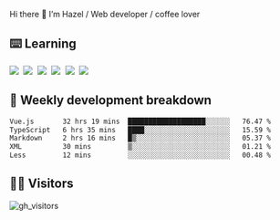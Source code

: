 
Hi there 👋 I’m Hazel / Web developer / coffee lover

## ⌨️ Learning

<samp>
 <a href="https://github.com/vuejs/core"><img src="https://api.iconify.design/logos:vue.svg" /></a>
  <a href="https://github.com/vuejs/core"><img src="https://api.iconify.design/logos:react.svg" /></a>
  <a href="https://github.com/solidjs/solid"><img src="https://api.iconify.design/logos:solidjs.svg" /></a>
  <a href="https://github.com/vitejs/vite"><img src="https://api.iconify.design/logos:vitejs.svg" /></a>
  <a href="https://github.com/microsoft/TypeScript"><img src="https://api.iconify.design/logos:typescript-icon.svg" /></a> 
  <a href="https://github.com/unocss/unocss"><img src="https://api.iconify.design/logos:unocss.svg" /></a>
  

</samp>


## 🦀 Weekly development breakdown

<!--START_SECTION:waka-->

```txt
Vue.js       32 hrs 19 mins  ███████████████████░░░░░░   76.47 %
TypeScript   6 hrs 35 mins   ████░░░░░░░░░░░░░░░░░░░░░   15.59 %
Markdown     2 hrs 16 mins   █▒░░░░░░░░░░░░░░░░░░░░░░░   05.37 %
XML          30 mins         ▒░░░░░░░░░░░░░░░░░░░░░░░░   01.21 %
Less         12 mins         ░░░░░░░░░░░░░░░░░░░░░░░░░   00.48 %
```

<!--END_SECTION:waka-->
## 👬🏻 Visitors

![gh_visitors](https://profile-counter.glitch.me/Hazel-Lin/count.svg)

